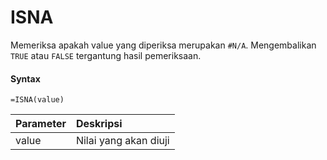 # ISNA

Memeriksa apakah value yang diperiksa merupakan `#N/A`. Mengembalikan `TRUE` atau `FALSE` tergantung hasil pemeriksaan.

#### Syntax

```text
=ISNA(value)
```

| Parameter | Deskripsi |
| :--- | :--- |
| value | Nilai yang akan diuji |